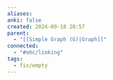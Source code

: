 ```yaml
---
aliases: 
anki: false
created: 2024-09-18 20:57
parent:
  - "[[Simple Graph (G)|Graph]]"
connected:
  - "#обс/linking"
tags:
  - fix/empty
---
```

